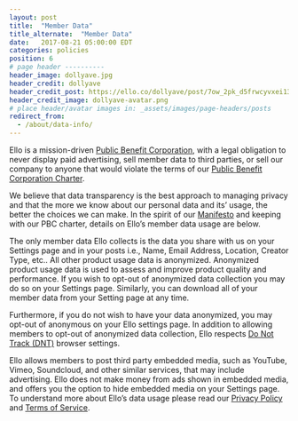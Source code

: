 ```yaml
---
layout: post
title:  "Member Data"
title_alternate:  "Member Data"
date:   2017-08-21 05:00:00 EDT
categories: policies
position: 6
# page header ----------
header_image: dollyave.jpg
header_credit: dollyave
header_credit_post: https://ello.co/dollyave/post/7ow_2pk_d5frwcyvxei13g
header_credit_image: dollyave-avatar.png
# place header/avatar images in: _assets/images/page-headers/posts
redirect_from:
  - /about/data-info/
---
```

Ello is a mission-driven [Public Benefit Corporation](http://benefitcorp.net/), with a legal obligation to never display paid advertising, sell member data to third parties, or sell our company to anyone that would violate the terms of our [Public Benefit Corporation Charter](/wtf/resources/pbc).

We believe that data transparency is the best approach to managing privacy and that the more we know about our personal data and its’ usage, the better the choices we can make. In the spirit of our [Manifesto](/wtf/resources/manifesto) and keeping with our PBC charter, details on Ello’s member data usage are below.

The only member data Ello collects is the data you share with us on your Settings page and in your posts i.e., Name, Email Address, Location, Creator Type, etc.. All other product usage data is anonymized. Anonymized product usage data is used to assess and improve product quality and performance. If you wish to opt-out of anonymized data collection you may do so on your Settings page. Similarly, you can download all of your member data from your Setting page at any time.

Furthermore, if you do not wish to have your data anonymized, you may opt-out of anonymous on your Ello settings page. In addition to allowing members to opt-out of anonymized data collection, Ello respects [Do Not Track (DNT)](http://donottrack.us/) browser settings.

Ello allows members to post third party embedded media, such as YouTube, Vimeo, Soundcloud, and other similar services, that may include advertising. Ello does not make money from ads shown in embedded media, and offers you the option to hide embedded media on your Settings page. To understand more about Ello’s data usage please read our [Privacy Policy](/wtf/policies/privacy/) and [Terms of Service](/wtf/policies/terms).
